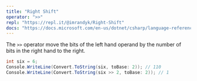 ```yaml
---
title: "Right Shift"
operator: ">>"
repl: "https://repl.it/@imrandyk/Right-Shift"
docs: "https://docs.microsoft.com/en-us/dotnet/csharp/language-reference/operators/bitwise-and-shift-operators#right-shift-operator-"
---
```


The `>>` operator move the bits of the left hand operand by the number of bits in the right hand to the right.

```cs
int six = 6;
Console.WriteLine(Convert.ToString(six, toBase: 2)); // 110
Console.WriteLine(Convert.ToString(six >> 2, toBase: 2)); // 1
```
